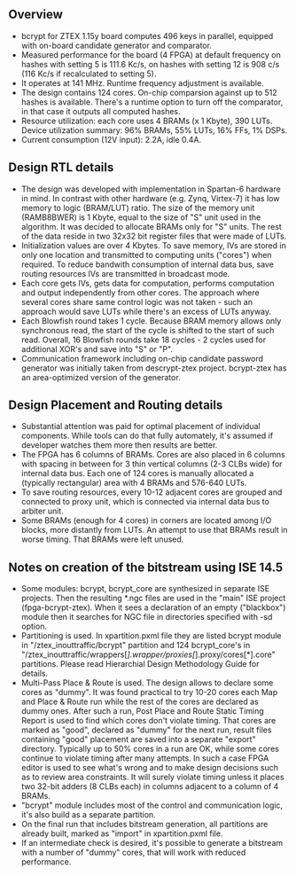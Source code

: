 ## Overview

- bcrypt for ZTEX 1.15y board computes 496 keys in parallel, equipped with on-board candidate generator and comparator.
- Measured performance for the board (4 FPGA) at default frequency on hashes with setting 5 is 111.6 Kc/s, on hashes with setting 12 is 908 c/s (116 Kc/s if recalculated to setting 5).
- It operates at 141 MHz. Runtime frequency adjustment is available.
- The design contains 124 cores. On-chip comparsion against up to 512 hashes is available. There's a runtime option to turn off the comparator, in that case it outputs all computed hashes.
- Resource utilization: each core uses 4 BRAMs (x 1 Kbyte), 390 LUTs. Device utilization summary: 96% BRAMs, 55% LUTs, 16% FFs, 1% DSPs.
- Current consumption (12V input): 2.2A, idle 0.4A.


## Design RTL details

- The design was developed with implementation in Spartan-6 hardware in mind. In contrast with other hardware (e.g. Zynq, Virtex-7) it has low memory to logic (BRAM/LUT) ratio. The size of the memory unit (RAMB8BWER) is 1 Kbyte, equal to the size of "S" unit used in the algorithm. It was decided to allocate BRAMs only for "S" units. The rest of the data reside in two 32x32 bit register files that were made of LUTs.
- Initialization values are over 4 Kbytes. To save memory, IVs are stored in only one location and transmitted to computing units ("cores") when required. To reduce bandwith consumption of internal data bus, save routing resources IVs are transmitted in broadcast mode.
- Each core gets IVs, gets data for computation, performs computation and output independently from other cores. The approach where several cores share same control logic was not taken - such an approach would save LUTs while there's an excess of LUTs anyway.
- Each Blowfish round takes 1 cycle. Because BRAM memory allows only synchronous read, the start of the cycle is shifted to the start of such read. Overall, 16 Blowfish rounds take 18 cycles - 2 cycles used for additional XOR's and save into "S" or "P".
- Communication framework including on-chip candidate password generator was initially taken from descrypt-ztex project. bcrypt-ztex has an area-optimized version of the generator.


## Design Placement and Routing details

- Substantial attention was paid for optimal placement of individual components. While tools can do that fully automately, it's assumed if developer watches them more then results are better.
- The FPGA has 6 columns of BRAMs. Cores are also placed in 6 columns with spacing in between for 3 thin vertical columns (2-3 CLBs wide) for internal data bus. Each one of 124 cores is manually allocated a (typically rectangular) area with 4 BRAMs and 576-640 LUTs.
- To save routing resources, every 10-12 adjacent cores are grouped and connected to proxy unit, which is connected via internal data bus to arbiter unit.
- Some BRAMs (enough for 4 cores) in corners are located among I/O blocks, more distantly from LUTs. An attempt to use that BRAMs result in worse timing. That BRAMs were left unused.


## Notes on creation of the bitstream using ISE 14.5

- Some modules: bcrypt, bcrypt_core are synthesized in separate ISE projects. Then the resulting *.ngc files are used in the "main" ISE project (fpga-bcrypt-ztex). When it sees a declaration of an empty ("blackbox") module then it searches for NGC file in directories specified with -sd option.
- Partitioning is used. In xpartition.pxml file they are listed bcrypt module in "/ztex_inouttraffic/bcrypt" partition and 124 bcrypt_core's in "/ztex_inouttraffic/wrappers[*].wrapper/proxies[*].proxy/cores[*].core" partitions. Please read Hierarchial Design Methodology Guide for details.
- Multi-Pass Place & Route is used. The design allows to declare some cores as "dummy". It was found practical to try 10-20 cores each Map and Place & Route run while the rest of the cores are declared as dummy ones. After such a run, Post Place and Route Static Timing Report is used to find which cores don't violate timing. That cores are marked as "good", declared as "dummy" for the next run, result files containing "good" placement are saved into a separate "export" directory. Typically up to 50% cores in a run are OK, while some cores continue to violate timing after many attempts. In such a case FPGA editor is used to see what's wrong and to make design decisions such as to review area constraints. It will surely violate timing unless it places two 32-bit adders (8 CLBs each) in columns adjacent to a column of 4 BRAMs.
- "bcrypt" module includes most of the control and communication logic, it's also build as a separate partition.
- On the final run that includes bitstream generation, all partitions are already built, marked as "import" in xpartition.pxml file.
- If an intermediate check is desired, it's possible to generate a bitstream with a number of "dummy" cores, that will work with reduced performance.
